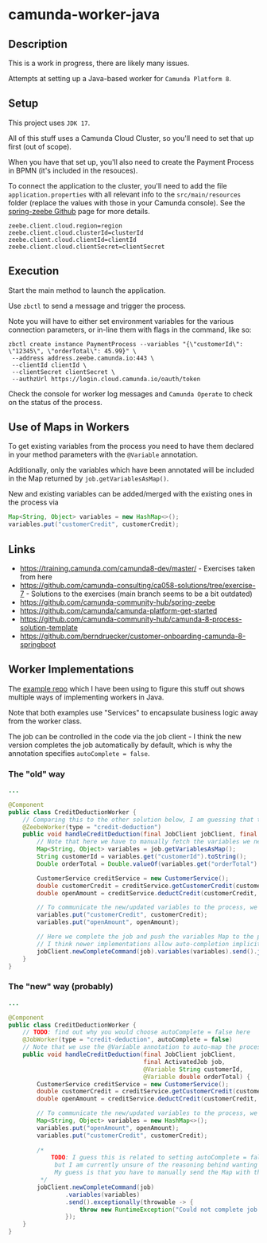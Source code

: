 # camunda-worker-java

## Description

This is a work in progress, there are likely many issues.

Attempts at setting up a Java-based worker for `Camunda Platform 8`.

## Setup

This project uses `JDK 17`.

All of this stuff uses a Camunda Cloud Cluster, so you'll need to set that up first (out of scope).

When you have that set up, you'll also need to create the Payment Process in BPMN (it's included in the resouces).

To connect the application to the cluster, you'll need to add the file `application.properties` with all relevant info
to the `src/main/resources` folder (replace the values with those in your Camunda console).
See the [spring-zeebe Github](https://github.com/camunda-community-hub/spring-zeebe) page for more details.

```properties
zeebe.client.cloud.region=region
zeebe.client.cloud.clusterId=clusterId
zeebe.client.cloud.clientId=clientId
zeebe.client.cloud.clientSecret=clientSecret
```

## Execution

Start the main method to launch the application.

Use `zbctl` to send a message and trigger the process.

Note you will have to either set environment variables for the various connection parameters, or in-line them with flags
in the command, like so:

```
zbctl create instance PaymentProcess --variables "{\"customerId\": \"12345\", \"orderTotal\": 45.99}" \
 --address address.zeebe.camunda.io:443 \
 --clientId clientId \
 --clientSecret clientSecret \
 --authzUrl https://login.cloud.camunda.io/oauth/token
```

Check the console for worker log messages and `Camunda Operate` to check on the status of the process.

## Use of Maps in Workers

To get existing variables from the process you need to have them declared in your method parameters with the `@Variable`
annotation.

Additionally, only the variables which have been annotated will be included in the Map returned
by `job.getVariablesAsMap()`.

New and existing variables can be added/merged with the existing ones in the process via

```java
Map<String, Object> variables = new HashMap<>();
variables.put("customerCredit", customerCredit);
```

## Links

- https://training.camunda.com/camunda8-dev/master/ - Exercises taken from here
- https://github.com/camunda-consulting/ca058-solutions/tree/exercise-7 - Solutions to the exercises (main branch seems
  to be a bit outdated)
- https://github.com/camunda-community-hub/spring-zeebe
- https://github.com/camunda/camunda-platform-get-started
- https://github.com/camunda-community-hub/camunda-8-process-solution-template
- https://github.com/berndruecker/customer-onboarding-camunda-8-springboot

## Worker Implementations

The [example repo](https://github.com/camunda-consulting/ca058-solutions) which I have been using to figure this stuff
out shows multiple ways of implementing workers in Java.

Note that both examples use "Services" to encapsulate business logic away from the worker class.

The job can be controlled in the code via the job client - I think the new version completes the job automatically by
default, which is why the annotation specifies `autoComplete = false`.

### The "old" way

```java
...

@Component
public class CreditDeductionWorker {
    // Comparing this to the other solution below, I am guessing that there was no auto-completion of jobs
    @ZeebeWorker(type = "credit-deduction")
    public void handleCreditDeduction(final JobClient jobClient, final ActivatedJob job) {
        // Note that here we have to manually fetch the variables we need
        Map<String, Object> variables = job.getVariablesAsMap();
        String customerId = variables.get("customerId").toString();
        Double orderTotal = Double.valueOf(variables.get("orderTotal").toString());

        CustomerService creditService = new CustomerService();
        double customerCredit = creditService.getCustomerCredit(customerId);
        double openAmount = creditService.deductCredit(customerCredit, orderTotal);

        // To communicate the new/updated variables to the process, we need to put them into the Map
        variables.put("customerCredit", customerCredit);
        variables.put("openAmount", openAmount);

        // Here we complete the job and push the variables Map to the process via the job client
        // I think newer implementations allow auto-completion implicitly, but don't quote me on that...
        jobClient.newCompleteCommand(job).variables(variables).send().join();
    }
}
```

### The "new" way (probably)

```java
...

@Component
public class CreditDeductionWorker {
    // TODO: find out why you would choose autoComplete = false here
    @JobWorker(type = "credit-deduction", autoComplete = false)
    // Note that we use the @Variable annotation to auto-map the process variables to the method parameters
    public void handleCreditDeduction(final JobClient jobClient,
                                      final ActivatedJob job,
                                      @Variable String customerId,
                                      @Variable double orderTotal) {
        CustomerService creditService = new CustomerService();
        double customerCredit = creditService.getCustomerCredit(customerId);
        double openAmount = creditService.deductCredit(customerCredit, orderTotal);

        // To communicate the new/updated variables to the process, we need to put them into the Map
        Map<String, Object> variables = new HashMap<>();
        variables.put("openAmount", openAmount);
        variables.put("customerCredit", customerCredit);
    
        /*
            TODO: I guess this is related to setting autoComplete = false in @JobWorker,
             but I am currently unsure of the reasoning behind wanting a manual job completion...
             My guess is that you have to manually send the Map with the variables?
         */
        jobClient.newCompleteCommand(job)
                .variables(variables)
                .send().exceptionally(throwable -> {
                    throw new RuntimeException("Could not complete job " + job, throwable);
                });
    }
}
```
